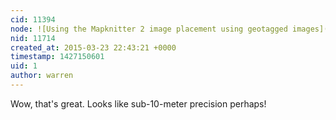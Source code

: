 ```yaml
---
cid: 11394
node: ![Using the Mapknitter 2 image placement using geotagged images](../notes/patcoyle/03-23-2015/using-the-mapknitter-2-image-placement-using-geotagged-images)
nid: 11714
created_at: 2015-03-23 22:43:21 +0000
timestamp: 1427150601
uid: 1
author: warren
---
```


Wow, that's great. Looks like sub-10-meter precision perhaps! 